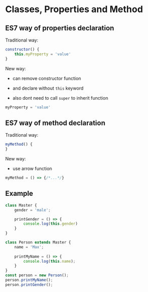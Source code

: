# Classes, Properties and Method

## ES7 way of properties declaration

Traditional way:

```js
constructor() {
    this.myProperty = 'value'
}
```

New way:

- can remove constructor function

- and declare without `this` keyword

- also dont need to call `super` to inherit function

```js
myProperty = 'value'
```

## ES7 way of method declaration

Traditional way:

```js
myMethod() {
}
```

New way:

- use arrow function

```js
myMethod = () => {/*...*/}
```

## Example

```js
class Master {
    gender = 'male';

    printGender = () => {
        console.log(this.gender)
    }
}

class Person extends Master {
    name = 'Max';
    
    printMyName = () => {
        console.log(this.name);
    }
}
const person = new Person();
person.printMyName();
person.printGender();
```